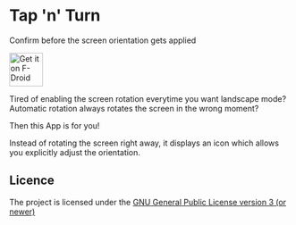 # Tap 'n' Turn
Confirm before the screen orientation gets applied

[<img src="https://f-droid.org/badge/get-it-on.png" alt="Get it on F-Droid" height="60">](https://f-droid.org/app/com.gabm.screenrotationcontrol)

Tired of enabling the screen rotation everytime you want landscape mode? 
Automatic rotation always rotates the screen in the wrong moment?

Then this App is for you!

Instead of rotating the screen right away, it displays an icon which allows you explicitly adjust the orientation.

## Licence
The project is licensed under the [GNU General Public License version 3 (or newer)](https://github.com/gabm/TapAndTurn/blob/master/LICENSE.md)
